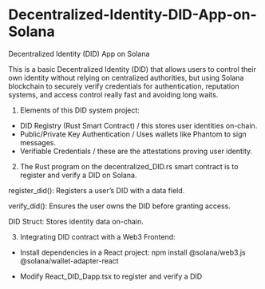 # Decentralized-Identity-DID-App-on-Solana
Decentralized Identity (DID) App on Solana

This is a basic Decentralized Identity (DID) that allows users to control their own identity without relying on centralized authorities, but using Solana blockchain to securely verify credentials for authentication, reputation systems, and access control really fast and avoiding long waits.


1) Elements of this DID system project:

* DID Registry (Rust Smart Contract) / this stores user identities on-chain.
* Public/Private Key Authentication / Uses wallets like Phantom to sign messages.
* Verifiable Credentials / these are the attestations proving user identity.

2) The Rust program on the decentralized_DID.rs smart contract is to register and verify a DID on Solana.

register_did(): Registers a user’s DID with a data field.

verify_did(): Ensures the user owns the DID before granting access.

DID Struct: Stores identity data on-chain.


3) Integrating DID contract with a Web3 Frontend:
   
* Install dependencies in a React project:   npm install @solana/web3.js @solana/wallet-adapter-react

* Modify React_DID_Dapp.tsx to register and verify a DID
